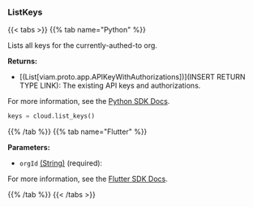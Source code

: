 ### ListKeys

{{< tabs >}}
{{% tab name="Python" %}}

Lists all keys for the currently-authed-to org.


**Returns:**

- [(List[viam.proto.app.APIKeyWithAuthorizations])](INSERT RETURN TYPE LINK): The existing API keys and authorizations.

For more information, see the [Python SDK Docs](https://python.viam.dev/autoapi/viam/app/app_client/index.html#viam.app.app_client.AppClient.list_keys).

``` python {class="line-numbers linkable-line-numbers"}
keys = cloud.list_keys()

```

{{% /tab %}}
{{% tab name="Flutter" %}}

**Parameters:**

- `orgId` [(String)](https://api.flutter.dev/flutter/dart-core/String-class.html) (required):


For more information, see the [Flutter SDK Docs](https://flutter.viam.dev/viam_protos.app.app/AppServiceClient/listKeys.html).

{{% /tab %}}
{{< /tabs >}}
